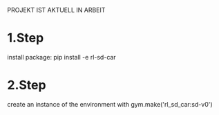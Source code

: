 PROJEKT IST AKTUELL IN ARBEIT

# 1.Step
install package:
pip install -e rl-sd-car

# 2.Step
create an instance of the environment with
gym.make('rl_sd_car:sd-v0')